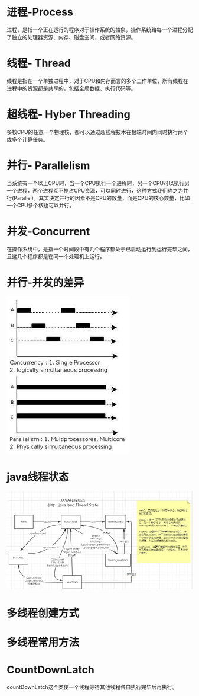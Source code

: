# 进程-Process
进程，是指一个正在运行的程序对于操作系统的抽象，操作系统给每一个进程分配了独立的处理器资源、内存、磁盘空间，或者网络资源。
# 线程- Thread
线程是指在一个单独进程中，对于CPU和内存而言的多个工作单位，所有线程在进程中的资源都是共享的，包括全局数据、执行代码等。
# 超线程- Hyber Threading
多核CPU的任意一个物理核，都可以通过超线程技术在极端时间内同时执行两个或多个计算任务。
# 并行- Parallelism
当系统有一个以上CPU时，当一个CPU执行一个进程时，另一个CPU可以执行另一个进程，两个进程互不抢占CPU资源，可以同时进行，这种方式我们称之为并行(Parallel)。其实决定并行的因素不是CPU的数量，而是CPU的核心数量，比如一个CPU多个核也可以并行。
# 并发-Concurrent
在操作系统中，是指一个时间段中有几个程序都处于已启动运行到运行完毕之间，且这几个程序都是在同一个处理机上运行。
# 并行-并发的差异
![图片](../../public/10-图片/concurrency-parallelism.jpg)

# java线程状态
![图片](../../public/10-图片/java-thread.png)

# 多线程创建方式

# 多线程常用方法

# CountDownLatch
countDownLatch这个类使一个线程等待其他线程各自执行完毕后再执行。